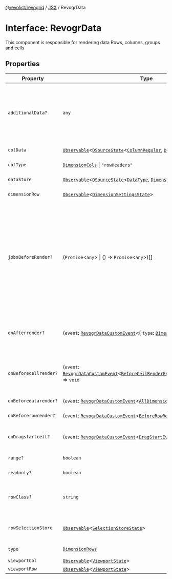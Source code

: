 [@revolist/revogrid](README.md) / [JSX](Namespace.JSX.md) / RevogrData

# Interface: RevogrData

This component is responsible for rendering data
Rows, columns, groups and cells

## Properties

| Property | Type | Description | Defined in |
| ------ | ------ | ------ | ------ |
| `additionalData?` | `any` | Additional data to pass to renderer Used in plugins such as vue or react to pass root app entity to cells | [src/components.d.ts:1697](https://github.com/revolist/revogrid/blob/e3c4d102f429c82d34023490b300d210ef8d9573/src/components.d.ts#L1697) |
| `colData` | [`Observable`](TypeAlias.Observable.md)\<[`DSourceState`](TypeAlias.DSourceState.md)\<[`ColumnRegular`](Interface.ColumnRegular.md), [`DimensionCols`](TypeAlias.DimensionCols.md)\>\> | Column source | [src/components.d.ts:1701](https://github.com/revolist/revogrid/blob/e3c4d102f429c82d34023490b300d210ef8d9573/src/components.d.ts#L1701) |
| `colType` | [`DimensionCols`](TypeAlias.DimensionCols.md) \| `"rowHeaders"` | Column data type | [src/components.d.ts:1705](https://github.com/revolist/revogrid/blob/e3c4d102f429c82d34023490b300d210ef8d9573/src/components.d.ts#L1705) |
| `dataStore` | [`Observable`](TypeAlias.Observable.md)\<[`DSourceState`](TypeAlias.DSourceState.md)\<[`DataType`](TypeAlias.DataType.md), [`DimensionRows`](TypeAlias.DimensionRows.md)\>\> | Data rows source | [src/components.d.ts:1709](https://github.com/revolist/revogrid/blob/e3c4d102f429c82d34023490b300d210ef8d9573/src/components.d.ts#L1709) |
| `dimensionRow` | [`Observable`](TypeAlias.Observable.md)\<[`DimensionSettingsState`](Interface.DimensionSettingsState.md)\> | Dimension settings Y | [src/components.d.ts:1713](https://github.com/revolist/revogrid/blob/e3c4d102f429c82d34023490b300d210ef8d9573/src/components.d.ts#L1713) |
| `jobsBeforeRender?` | (`Promise`\<`any`\> \| () => `Promise`\<`any`\>)[] | Prevent rendering until job is done. Can be used for initial rendering performance improvement. When several plugins require initial rendering this will prevent double initial rendering. | [src/components.d.ts:1717](https://github.com/revolist/revogrid/blob/e3c4d102f429c82d34023490b300d210ef8d9573/src/components.d.ts#L1717) |
| `onAfterrender?` | (`event`: [`RevogrDataCustomEvent`](Interface.RevogrDataCustomEvent.md)\<\{ `type`: [`DimensionRows`](TypeAlias.DimensionRows.md); \}\>) => `void` | When data render finished for the designated type | [src/components.d.ts:1721](https://github.com/revolist/revogrid/blob/e3c4d102f429c82d34023490b300d210ef8d9573/src/components.d.ts#L1721) |
| `onBeforecellrender?` | (`event`: [`RevogrDataCustomEvent`](Interface.RevogrDataCustomEvent.md)\<[`BeforeCellRenderEvent`](Interface.BeforeCellRenderEvent.md)\<[`CellTemplateProp`](Interface.CellTemplateProp.md)\>\>) => `void` | Before each cell render function. Allows to override cell properties | [src/components.d.ts:1725](https://github.com/revolist/revogrid/blob/e3c4d102f429c82d34023490b300d210ef8d9573/src/components.d.ts#L1725) |
| `onBeforedatarender?` | (`event`: [`RevogrDataCustomEvent`](Interface.RevogrDataCustomEvent.md)\<[`AllDimensionType`](Interface.AllDimensionType.md)\>) => `void` | Before data render | [src/components.d.ts:1729](https://github.com/revolist/revogrid/blob/e3c4d102f429c82d34023490b300d210ef8d9573/src/components.d.ts#L1729) |
| `onBeforerowrender?` | (`event`: [`RevogrDataCustomEvent`](Interface.RevogrDataCustomEvent.md)\<[`BeforeRowRenderEvent`](Interface.BeforeRowRenderEvent.md)\<`any`\>\>) => `void` | Before each row render | [src/components.d.ts:1733](https://github.com/revolist/revogrid/blob/e3c4d102f429c82d34023490b300d210ef8d9573/src/components.d.ts#L1733) |
| `onDragstartcell?` | (`event`: [`RevogrDataCustomEvent`](Interface.RevogrDataCustomEvent.md)\<[`DragStartEvent`](Interface.DragStartEvent.md)\>) => `void` | Event emitted on cell drag start | [src/components.d.ts:1737](https://github.com/revolist/revogrid/blob/e3c4d102f429c82d34023490b300d210ef8d9573/src/components.d.ts#L1737) |
| `range?` | `boolean` | Range allowed | [src/components.d.ts:1741](https://github.com/revolist/revogrid/blob/e3c4d102f429c82d34023490b300d210ef8d9573/src/components.d.ts#L1741) |
| `readonly?` | `boolean` | Readonly mode | [src/components.d.ts:1745](https://github.com/revolist/revogrid/blob/e3c4d102f429c82d34023490b300d210ef8d9573/src/components.d.ts#L1745) |
| `rowClass?` | `string` | Defines property from which to read row class | [src/components.d.ts:1749](https://github.com/revolist/revogrid/blob/e3c4d102f429c82d34023490b300d210ef8d9573/src/components.d.ts#L1749) |
| `rowSelectionStore` | [`Observable`](TypeAlias.Observable.md)\<[`SelectionStoreState`](TypeAlias.SelectionStoreState.md)\> | Selection, range, focus for row selection | [src/components.d.ts:1753](https://github.com/revolist/revogrid/blob/e3c4d102f429c82d34023490b300d210ef8d9573/src/components.d.ts#L1753) |
| `type` | [`DimensionRows`](TypeAlias.DimensionRows.md) | Row data type | [src/components.d.ts:1757](https://github.com/revolist/revogrid/blob/e3c4d102f429c82d34023490b300d210ef8d9573/src/components.d.ts#L1757) |
| `viewportCol` | [`Observable`](TypeAlias.Observable.md)\<[`ViewportState`](Interface.ViewportState.md)\> | Viewport X | [src/components.d.ts:1761](https://github.com/revolist/revogrid/blob/e3c4d102f429c82d34023490b300d210ef8d9573/src/components.d.ts#L1761) |
| `viewportRow` | [`Observable`](TypeAlias.Observable.md)\<[`ViewportState`](Interface.ViewportState.md)\> | Viewport Y | [src/components.d.ts:1765](https://github.com/revolist/revogrid/blob/e3c4d102f429c82d34023490b300d210ef8d9573/src/components.d.ts#L1765) |
